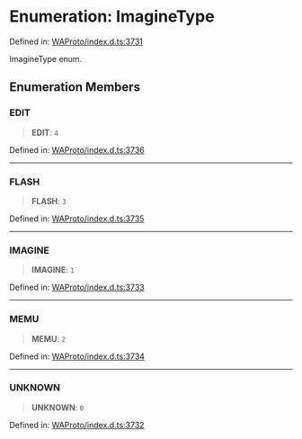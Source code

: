 # Enumeration: ImagineType

Defined in: [WAProto/index.d.ts:3731](https://github.com/Fokusdotid/Baileys/blob/6a8e2076fa4119b2d5152250d579a4fbed394533/WAProto/index.d.ts#L3731)

ImagineType enum.

## Enumeration Members

### EDIT

> **EDIT**: `4`

Defined in: [WAProto/index.d.ts:3736](https://github.com/Fokusdotid/Baileys/blob/6a8e2076fa4119b2d5152250d579a4fbed394533/WAProto/index.d.ts#L3736)

***

### FLASH

> **FLASH**: `3`

Defined in: [WAProto/index.d.ts:3735](https://github.com/Fokusdotid/Baileys/blob/6a8e2076fa4119b2d5152250d579a4fbed394533/WAProto/index.d.ts#L3735)

***

### IMAGINE

> **IMAGINE**: `1`

Defined in: [WAProto/index.d.ts:3733](https://github.com/Fokusdotid/Baileys/blob/6a8e2076fa4119b2d5152250d579a4fbed394533/WAProto/index.d.ts#L3733)

***

### MEMU

> **MEMU**: `2`

Defined in: [WAProto/index.d.ts:3734](https://github.com/Fokusdotid/Baileys/blob/6a8e2076fa4119b2d5152250d579a4fbed394533/WAProto/index.d.ts#L3734)

***

### UNKNOWN

> **UNKNOWN**: `0`

Defined in: [WAProto/index.d.ts:3732](https://github.com/Fokusdotid/Baileys/blob/6a8e2076fa4119b2d5152250d579a4fbed394533/WAProto/index.d.ts#L3732)

